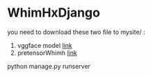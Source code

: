 # WhimHxDjango


you need to download these two file to mysite/ :

1. vggface model [link](https://drive.google.com/open?id=0B0GW3-McRihWM0VsWkh1Q3JYTE0)
2. pretensorWhimh [link](https://drive.google.com/open?id=0B0GW3-McRihWeXExbEI3OFZ5VnM)


python manage.py runserver
